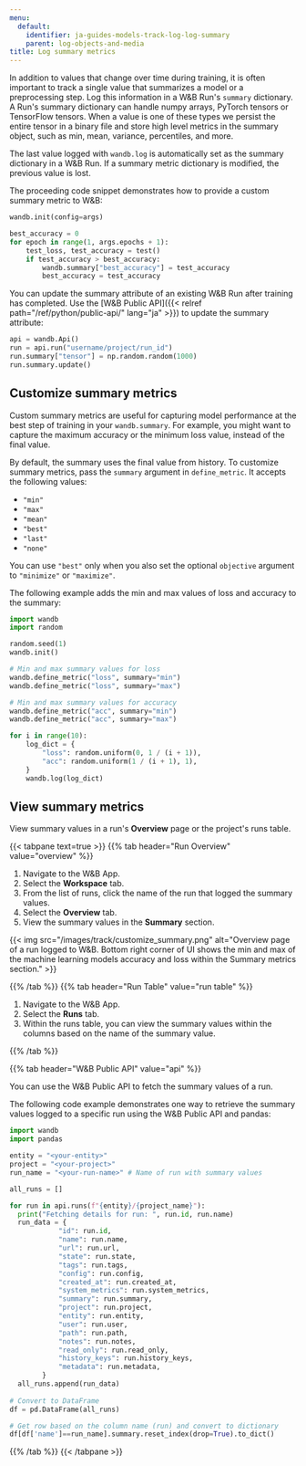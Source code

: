 ```yaml
---
menu:
  default:
    identifier: ja-guides-models-track-log-log-summary
    parent: log-objects-and-media
title: Log summary metrics
---
```


In addition to values that change over time during training, it is often important to track a single value that summarizes a model or a preprocessing step. Log this information in a W&B Run's `summary` dictionary. A Run's summary dictionary can handle numpy arrays, PyTorch tensors or TensorFlow tensors. When a value is one of these types we persist the entire tensor in a binary file and store high level metrics in the summary object, such as min, mean, variance, percentiles, and more.

 The last value logged with `wandb.log` is automatically set as the summary dictionary in a W&B Run. If a summary metric dictionary is modified, the previous value is lost.

The proceeding code snippet demonstrates how to provide a custom summary metric to W&B:
```python
wandb.init(config=args)

best_accuracy = 0
for epoch in range(1, args.epochs + 1):
    test_loss, test_accuracy = test()
    if test_accuracy > best_accuracy:
        wandb.summary["best_accuracy"] = test_accuracy
        best_accuracy = test_accuracy
```

You can update the summary attribute of an existing W&B Run after training has completed. Use the [W&B Public API]({{< relref path="/ref/python/public-api/" lang="ja" >}}) to update the summary attribute:

```python
api = wandb.Api()
run = api.run("username/project/run_id")
run.summary["tensor"] = np.random.random(1000)
run.summary.update()
```

## Customize summary metrics

Custom summary metrics are useful for capturing model performance at the best step of training in your `wandb.summary`. For example, you might want to capture the maximum accuracy or the minimum loss value, instead of the final value.

By default, the summary uses the final value from history. To customize summary metrics, pass the `summary` argument in `define_metric`. It accepts the following values:

* `"min"`
* `"max"`
* `"mean"`
* `"best"`
* `"last"`
* `"none"`

You can use `"best"` only when you also set the optional `objective` argument to `"minimize"` or `"maximize"`. 

The following example adds the min and max values of loss and accuracy to the summary:

```python
import wandb
import random

random.seed(1)
wandb.init()

# Min and max summary values for loss
wandb.define_metric("loss", summary="min")
wandb.define_metric("loss", summary="max")

# Min and max summary values for accuracy
wandb.define_metric("acc", summary="min")
wandb.define_metric("acc", summary="max")

for i in range(10):
    log_dict = {
        "loss": random.uniform(0, 1 / (i + 1)),
        "acc": random.uniform(1 / (i + 1), 1),
    }
    wandb.log(log_dict)
```

## View summary metrics

View summary values in a run's **Overview** page or the project's runs table.

{{< tabpane text=true >}}
{{% tab header="Run Overview" value="overview" %}}

1. Navigate to the W&B App.
2. Select the **Workspace** tab.
3. From the list of runs, click the name of the run that logged the summary values.
4. Select the **Overview** tab.
5. View the summary values in the **Summary** section.

{{< img src="/images/track/customize_summary.png" alt="Overview page of a run logged to W&B. Bottom right corner of UI shows the min and max of the machine learning models accuracy and loss within the Summary metrics section." >}}

{{% /tab %}}
{{% tab header="Run Table" value="run table" %}}

1. Navigate to the W&B App.
2. Select the **Runs** tab.
3. Within the runs table, you can view the summary values within the columns based on the name of the summary value.

{{% /tab %}}

{{% tab header="W&B Public API" value="api" %}}

You can use the W&B Public API to fetch the summary values of a run. 

The following code example demonstrates one way to retrieve the summary values logged to a specific run using the W&B Public API and pandas:

```python
import wandb
import pandas

entity = "<your-entity>"
project = "<your-project>"
run_name = "<your-run-name>" # Name of run with summary values

all_runs = []

for run in api.runs(f"{entity}/{project_name}"):
  print("Fetching details for run: ", run.id, run.name)
  run_data = {
            "id": run.id,
            "name": run.name,
            "url": run.url,
            "state": run.state,
            "tags": run.tags,
            "config": run.config,
            "created_at": run.created_at,
            "system_metrics": run.system_metrics,
            "summary": run.summary,
            "project": run.project,
            "entity": run.entity,
            "user": run.user,
            "path": run.path,
            "notes": run.notes,
            "read_only": run.read_only,
            "history_keys": run.history_keys,
            "metadata": run.metadata,
        }
  all_runs.append(run_data)
  
# Convert to DataFrame  
df = pd.DataFrame(all_runs)

# Get row based on the column name (run) and convert to dictionary
df[df['name']==run_name].summary.reset_index(drop=True).to_dict()
```

{{% /tab %}}
{{< /tabpane >}}